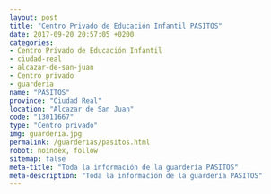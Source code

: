 ```yaml
---
layout: post
title: "Centro Privado de Educación Infantil PASITOS"
date: 2017-09-20 20:57:05 +0200
categories:
- Centro Privado de Educación Infantil
- ciudad-real
- alcazar-de-san-juan
- Centro privado
- guarderia
name: "PASITOS"
province: "Ciudad Real"
location: "Alcazar de San Juan"
code: "13011667"
type: "Centro privado"
img: guarderia.jpg
permalink: /guarderias/pasitos.html
robot: noindex, follow
sitemap: false
meta-title: "Toda la información de la guardería PASITOS"
meta-description: "Toda la información de la guardería PASITOS"
---
```

